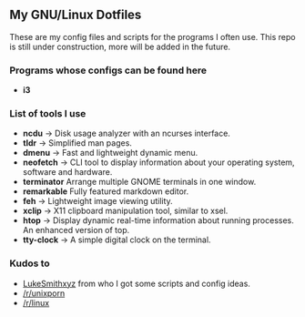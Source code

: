 ## My GNU/Linux Dotfiles

These are my config files and scripts for the programs I often use.
 This repo is still under construction, more will be added in the future. 

### Programs whose configs can be found here

* **i3**

### List of tools I use

* **ncdu** -> Disk usage analyzer with an ncurses interface.
* **tldr** -> Simplified man pages.
* **dmenu** -> Fast and lightweight dynamic menu.
* **neofetch** -> CLI tool to display information about your operating system, software and hardware.
* **terminator** Arrange multiple GNOME terminals in one window.
* **remarkable** Fully featured markdown editor.
* **feh** -> Lightweight image viewing utility.
* **xclip** -> X11 clipboard manipulation tool, similar to xsel.
* **htop** -> Display dynamic real-time information about running processes. An enhanced version of top.
* **tty-clock** -> A simple digital clock on the terminal.

### Kudos to 

* [LukeSmithxyz](http://https://github.com/LukeSmithxyz.com) from who I got some scripts and config ideas. 
* [/r/unixporn](https://www.reddit.com/r/unixporn)
* [/r/linux](https://www.reddit.com/r/linux)